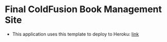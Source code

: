# Final ColdFusion Book Management Site

- This application uses this template to deploy to Heroku: [link](https://github.com/mikesprague/lucee5-heroku)
